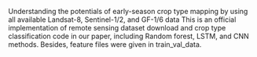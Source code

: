 Understanding the potentials of early-season crop type mapping by using all available Landsat-8, Sentinel-1/2, and GF-1/6 data
This is an official implementation of remote sensing dataset download and crop type classification code in our paper, including Random forest, LSTM, and CNN methods. Besides, feature files were given in train_val_data.
